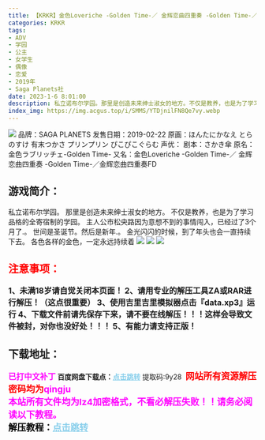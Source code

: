 ```yaml
---
title: 【KRKR】金色Loveriche -Golden Time-／ 金辉恋曲四重奏 -Golden Time-／金辉恋曲四重奏FD
categories: KRKR
tags:
- ADV
- 学园
- 公主
- 女学生
- 偶像
- 恋爱
- 2019年
- Saga Planets社
date: 2023-1-6 8:01:00
description: 私立诺布尔学园。那里是创造未来绅士淑女的地方。不仅是教养，也是为了学习品格的全寄宿制的学园。主人公市松央路因为意想不到的事情闯入，已经过了3个月了.。世间是圣诞节。然后是新年.。金光闪闪的时候，到了年头也会一直持续下去。各色各样的金色，一定永远持续着
index_img: https://img.acgus.top/i/SMMS/YTDjnilFN8Qe7vy.webp
---
```

![](https://img.acgus.top/i/SMMS/YTDjnilFN8Qe7vy.webp)
品牌：SAGA PLANETS
发售日期：2019-02-22
原画：ほんたにかなえ とらのすけ 有末つかさ プリンプリン ぴこぴこぐらむ
声优：
剧本：さかき傘
原名：金色ラブリッチェ-Golden Time-
又名：金色Loveriche -Golden Time-／ 金辉恋曲四重奏 -Golden Time-／金辉恋曲四重奏FD

## 游戏简介：
私立诺布尔学园。
那里是创造未来绅士淑女的地方。
不仅是教养，也是为了学习品格的全寄宿制的学园。
主人公市松央路因为意想不到的事情闯入，已经过了3个月了.。
世间是圣诞节。然后是新年.。
金光闪闪的时候，到了年头也会一直持续下去。
各色各样的金色，一定永远持续着
![](https://img.acgus.top/i/SMMS/CrFXp1MfsbJ5Pd9.webp)
![](https://img.acgus.top/i/SMMS/wI3k9o7JYTGUEWe.webp)
![](https://img.acgus.top/i/SMMS/v4fMYnoVx9uTQNy.webp)








## <font color=#FF0000 >注意事项：</font>
<font size=3><b>1、未满18岁请自觉关闭本页面！
2、请用专业的解压工具ZA或RAR进行解压！（这点很重要）
3、使用吉里吉里模拟器点击『data.xp3』运行
4、下载文件前请先保存下来，请不要在线解压！！！这样会导致文件被封，对你也没好处！！！
5、有能力请支持正版！</b></font>

## 下载地址：
<font color=#FF00FF size=3><b>已打中文补丁</b></font>
<b>百度网盘下载点：</b><a href="https://pan.baidu.com/s/1gx-IqgJCEbltDoQT3Xs2Fg?pwd=9y28" style="color: #87CEEB;"><b>点击跳转</b></a> 提取码:9y28
<a style="padding: 0" href="https://post.qingju.org/AD/"><img style="max-width:100%" src="https://img.acgus.top/i/2024/07/478f689b8021d8d499ab43d21acf137a.gif" alt=""></a>
<b><font color=#FF0000 size=4>网站所有资源解压密码均为</b></font><b><font color=#FF00FF size=4>qingju</font><font color=#FF0000 ></font></b><br><b><font color=#FF00FF size=4>本站所有文件均为lz4加密格式，不看必解压失败！！请务必阅读以下教程。</b></font><br><b><font color=#000 size=4>解压教程：</b><a href="https://post.qingju.org/tutorial/000/" style="color: #87CEEB;"><b>点击跳转</b></a>
